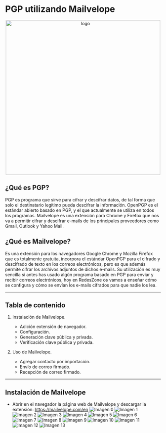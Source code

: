 # PGP utilizando Mailvelope
<p align="center">
    <img src="./img/logo_pgp.png" alt="logo" width="500"/>
</p>

## ¿Qué es PGP?
PGP es programa que sirve para cifrar y descifrar datos, de tal forma que solo el destinatario legítimo pueda descifrar la información. OpenPGP es el estándar abierto basado en PGP, y el que actualmente se utiliza en todos los programas. Mailvelope es una extensión para Chrome y Firefox que nos va a permitir cifrar y descifrar e-mails de los principales proveedores como Gmail, Outlook y Yahoo Mail.

## ¿Qué es Mailvelope?
Es una extensión para los navegadores Google Chrome y Mozilla Firefox que es totalmente gratuita, incorpora el estándar OpenPGP para el cifrado y descifrado de texto en los correos electrónicos, pero es que además permite cifrar los archivos adjuntos de dichos e-mails. Su utilización es muy sencilla si antes has usado algún programa basado en PGP para enviar y recibir correos electrónicos, hoy en RedesZone os vamos a enseñar cómo se configura y cómo se envían los e-mails cifrados para que nadie los lea.

---

## Tabla de contenido
1. Instalación de Mailvelope.
    - Adición extensión de navegador.
    - Configuración.
    - Generación clave pública y privada.
    - Verificación clave pública y privada.
	
2. Uso de Mailvelope.
    - Agregar contacto por importación.
    - Envío de correo firmado.
    - Recepción de correo firmado.
---

## Instalación de Mailvelope
- Abrir en el navegador la página web de Mailvelope y descargar la extensión:
https://mailvelope.com/en
![Imagen 0](./img/0.png)
![Imagen 1](./img/1.png)
![Imagen 2](./img/2.png)
![Imagen 3](./img/3.png)
![Imagen 4](./img/4.png)
![Imagen 5](./img/5.png)
![Imagen 6](./img/6.png)
![Imagen 7](./img/7.png)
![Imagen 8](./img/8.png)
![Imagen 9](./img/9.png)
![Imagen 10](./img/10.png)
![Imagen 11](./img/11.png)
![Imagen 12](./img/12.png)
![Imagen 13](./img/13.png)